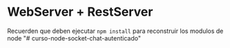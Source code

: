 # WebServer + RestServer

Recuerden que deben ejecutar ```npm install``` para reconstruir 
los modulos de node
"# curso-node-socket-chat-autenticado" 
